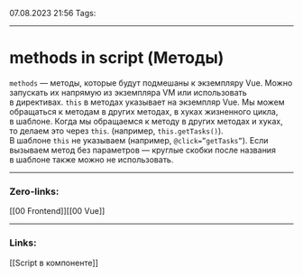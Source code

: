 07.08.2023 21:56
Tags:

---
# methods in script (Методы)

`methods` — методы, которые будут подмешаны к экземпляру Vue. Можно запускать их напрямую из экземпляра VM или использовать в директивах. `this` в методах указывает на экземпляр Vue. Мы можем обращаться к методам в других методах, в хуках жизненного цикла, в шаблоне. Когда мы обращаемся к методу в других методах и хуках, то делаем это через `this`. (например, `this.getTasks()`). В шаблоне `this` не указываем (например, `@click=”getTasks”`). Если вызываем метод без параметров — круглые скобки после названия в шаблоне также можно не использовать.

---
### Zero-links:
[[00 Frontend]][[00 Vue]]

---
### Links:
[[Script в компоненте]]